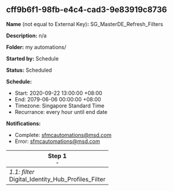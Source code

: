 ## cff9b6f1-98fb-e4c4-cad3-9e83919c8736

**Name** (not equal to External Key)**:** SG_MasterDE_Refresh_Filters

**Description:** n/a

**Folder:** my automations/

**Started by:** Schedule

**Status:** Scheduled

**Schedule:**

* Start: 2020-09-22 13:00:00 +08:00
* End: 2079-06-06 00:00:00 +08:00
* Timezone: Singapore Standard Time
* Recurrance: every hour until end date

**Notifications:**

* Complete: sfmcautomations@msd.com
* Error: sfmcautomations@msd.com

| Step 1<br>_<small>-</small>_ |
| --- |
| _1.1: filter_<br>Digital_Identity_Hub_Profiles_Filter |
